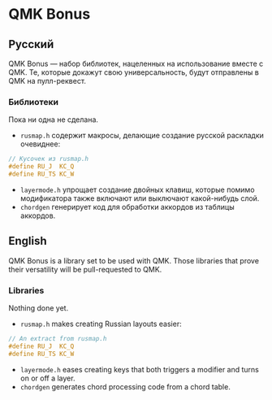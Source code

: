 # QMK Bonus

## Русский

QMK Bonus — набор библиотек, 
нацеленных на использование вместе
с QMK. Те, которые докажут свою
универсальность, будут отправлены
в QMK на пулл-реквест.

### Библиотеки

Пока ни одна не сделана.

- `rusmap.h` содержит макросы,
делающие создание русской раскладки
очевиднее:
```c
// Кусочек из rusmap.h
#define RU_J  KC_Q
#define RU_TS KC_W
```
- `layermode.h` упрощает создание
двойных клавиш, которые помимо 
модификатора также включают или 
выключают какой-нибудь слой.
- `chordgen` генерирует код для
обработки аккордов из таблицы 
аккордов.

## English
QMK Bonus is a library set to be
used with QMK. Those libraries
that prove their versatility will
be pull-requested to QMK.

### Libraries

Nothing done yet.

- `rusmap.h` makes creating 
Russian layouts easier:

```c
// An extract from rusmap.h
#define RU_J  KC_Q
#define RU_TS KC_W
```
- `layermode.h` eases creating keys
that both triggers a modifier and 
turns on or off a layer.
- `chordgen` generates chord 
processing code from a chord table.
